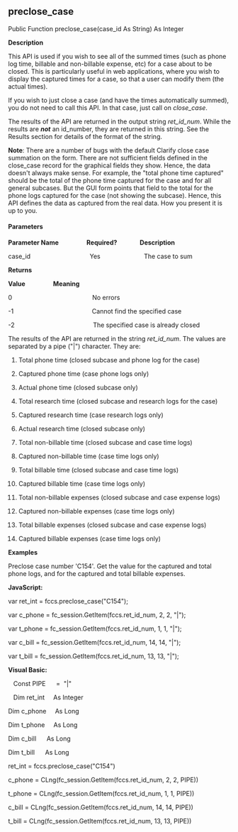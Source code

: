 preclose_case
-------------

Public Function preclose_case(case_id As String) As Integer

**Description**

This API is used if you wish to see all of the summed times (such as phone log time, billable and non-billable expense, etc) for a case about to be closed. This is particularly useful in web applications, where you wish to display the captured times for a case, so that a user can modify them (the actual times).

If you wish to just close a case (and have the times automatically summed), you do not need to call this API. In that case, just call on _close_case_.

The results of the API are returned in the output string _ret_id_num_. While the results are **_not_** an id_number, they are returned in this string. See the Results section for details of the format of the string.

**Note**: There are a number of bugs with the default Clarify close case summation on the form. There are not sufficient fields defined in the close_case record for the graphical fields they show. Hence, the data doesn't always make sense. For example, the "total phone time captured" should be the total of the phone time captured for the case and for all general subcases. But the GUI form points that field to the total for the phone logs captured for the case (not showing the subcase). Hence, this API defines the data as captured from the real data. How you present it is up to you.

#### Parameters
**Parameter Name**                **Required?**             **Description**

case_id                                  Yes                         The case to sum

**Returns**

**Value**                **Meaning**

0                                              No errors

-1                                             Cannot find the specified case

-2                                             The specified case is already closed

The results of the API are returned in the string _ret_id_num_. The values are separated by a pipe ("|") character. They are:

1) Total phone time (closed subcase and phone log for the case)

2) Captured phone time (case phone logs only)

3) Actual phone time (closed subcase only)

4) Total research time (closed subcase and research logs for the case)

5) Captured research time (case research logs only)

6) Actual research time (closed subcase only)

7) Total non-billable time (closed subcase and case time logs)

8) Captured non-billable time (case time logs only)

9) Total billable time (closed subcase and case time logs)

10) Captured billable time (case time logs only)

11) Total non-billable expenses (closed subcase and case expense logs)

12) Captured non-billable expenses (case time logs only)

13) Total billable expenses (closed subcase and case expense logs)

14) Captured billable expenses (case time logs only)

**Examples**

 Preclose case number 'C154'. Get the value for the captured and total phone logs, and for the captured and total billable expenses.

**JavaScript:**

var ret_int = fccs.preclose_case("C154");

var c_phone = fc_session.GetItem(fccs.ret_id_num, 2, 2, "|");

var t_phone = fc_session.GetItem(fccs.ret_id_num, 1, 1, "|");

var c_bill = fc_session.GetItem(fccs.ret_id_num, 14, 14, "|");

var t_bill = fc_session.GetItem(fccs.ret_id_num, 13, 13, "|");

**Visual Basic:**

   Const PIPE      =  "|"

   Dim ret_int     As Integer

Dim c_phone     As Long

Dim t_phone     As Long

Dim c_bill      As Long

Dim t_bill      As Long

ret_int = fccs.preclose_case("C154")

c_phone = CLng(fc_session.GetItem(fccs.ret_id_num, 2, 2, PIPE))

t_phone = CLng(fc_session.GetItem(fccs.ret_id_num, 1, 1, PIPE))

c_bill = CLng(fc_session.GetItem(fccs.ret_id_num, 14, 14, PIPE))

t_bill = CLng(fc_session.GetItem(fccs.ret_id_num, 13, 13, PIPE))